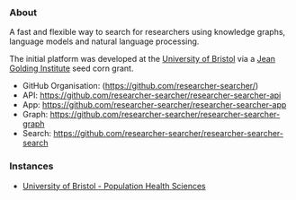 ### About

A fast and flexible way to search for researchers using knowledge graphs, language models and natural language processing.

The initial platform was developed at the [University of Bristol](http://www.bristol.ac.uk/) via a [Jean Golding Institute](http://www.bristol.ac.uk/golding/) seed corn grant.

- GitHub Organisation: (https://github.com/researcher-searcher/)
- API: https://github.com/researcher-searcher/researcher-searcher-api
- App: https://github.com/researcher-searcher/researcher-searcher-app
- Graph: https://github.com/researcher-searcher/researcher-searcher-graph
- Search: https://github.com/researcher-searcher/researcher-searcher-search

### Instances

- [University of Bristol - Population Health Sciences](https://rs-phs.mrcieu.ac.uk/)
